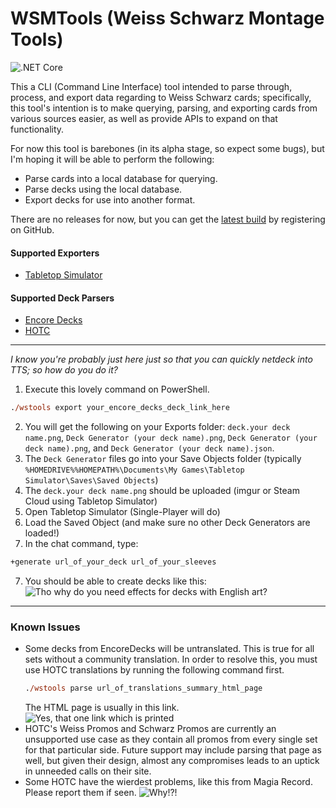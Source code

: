 WSMTools (Weiss Schwarz Montage Tools)
===========
![.NET Core](https://github.com/ronelm2000/wsmtools/workflows/.NET%20Core/badge.svg)

This a CLI (Command Line Interface) tool intended to parse through, process, and export data regarding to Weiss Schwarz cards; specifically, this tool's intention is to make querying, parsing, and exporting cards from various sources easier, as
well as provide APIs to expand on that functionality.

For now this tool is barebones (in its alpha stage, so expect some bugs), but I'm hoping it will be able to perform the following:
* Parse cards into a local database for querying.
* Parse decks using the local database.
* Export decks for use into another format.

There are no releases for now, but you can get the [latest build](https://github.com/ronelm2000/wsmtools/actions) by
registering on GitHub. 

#### Supported Exporters ####
* [Tabletop Simulator](https://steamcommunity.com/sharedfiles/filedetails/?id=1321170886)

#### Supported Deck Parsers ####
* [Encore Decks](https://www.encoredecks.com/)
* [HOTC](https://heartofthecards.com/ws/)

---------

*I know you're probably just here just so that you can quickly netdeck into TTS; so how do you do it?*
1. Execute this lovely command on PowerShell.
  ```ps
  ./wstools export your_encore_decks_deck_link_here
  ```
2. You will get the following on your Exports folder: `deck.your deck name.png`, `Deck Generator (your deck name).png`,  `Deck Generator (your deck name).png`, and `Deck Generator (your deck name).json`.
3. The `Deck Generator` files go into your Save Objects folder (typically `%HOMEDRIVE%%HOMEPATH%\Documents\My Games\Tabletop Simulator\Saves\Saved Objects`)
4. The `deck.your deck name.png` should be uploaded (imgur or Steam Cloud using Tabletop Simulator)
5. Open Tabletop Simulator (Single-Player will do)
5. Load the Saved Object (and make sure no other Deck Generators are loaded!)
6. In the chat command, type:
  ```ps
  +generate url_of_your_deck url_of_your_sleeves
  ```
7. You should be able to create decks like this:
   ![Tho why do you need effects for decks with English art?](https://i.imgur.com/WuRpf9I.png)

---------

### Known Issues ###
* Some decks from EncoreDecks will be untranslated. This is true for all sets without a community translation.
  In order to resolve this, you must use HOTC translations by running the following command first.
  ```ps
  ./wstools parse url_of_translations_summary_html_page
  ```
  The HTML page is usually in this link.
  ![Yes, that one link which is printed](https://i.imgur.com/FkukMso.png)
* HOTC's Weiss Promos and Schwarz Promos are currently an unsupported use case as they contain all promos
  from every single set for that particular side. Future support may include parsing that page as well, but
  given their design, almost any compromises leads to an uptick in unneeded calls on their site.
* Some HOTC have the wierdest problems, like this from Magia Record. Please report them if seen.
  ![Why!?!](https://i.imgur.com/NdpGGp0.png)